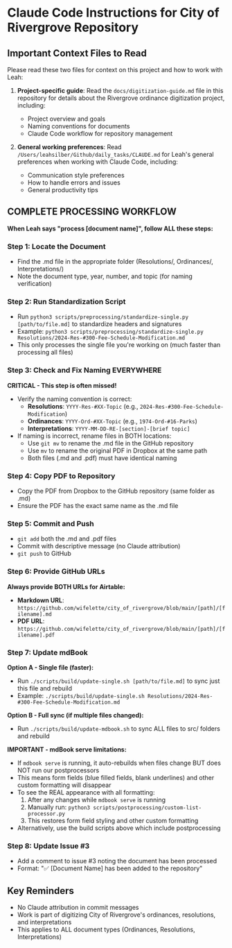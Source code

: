 # Claude Code Instructions for City of Rivergrove Repository

## Important Context Files to Read

Please read these two files for context on this project and how to work with Leah:

1. **Project-specific guide**: Read the `docs/digitization-guide.md` file in this repository for details about the Rivergrove ordinance digitization project, including:

   - Project overview and goals
   - Naming conventions for documents
   - Claude Code workflow for repository management

2. **General working preferences**: Read `/Users/leahsilber/Github/daily_tasks/CLAUDE.md` for Leah's general preferences when working with Claude Code, including:
   - Communication style preferences
   - How to handle errors and issues
   - General productivity tips

## COMPLETE PROCESSING WORKFLOW

**When Leah says "process [document name]", follow ALL these steps:**

### Step 1: Locate the Document

- Find the .md file in the appropriate folder (Resolutions/, Ordinances/, Interpretations/)
- Note the document type, year, number, and topic (for naming verification)

### Step 2: Run Standardization Script

- Run `python3 scripts/preprocessing/standardize-single.py [path/to/file.md]` to standardize headers and signatures
- Example: `python3 scripts/preprocessing/standardize-single.py Resolutions/2024-Res-#300-Fee-Schedule-Modification.md`
- This only processes the single file you're working on (much faster than processing all files)

### Step 3: Check and Fix Naming EVERYWHERE

**CRITICAL - This step is often missed!**

- Verify the naming convention is correct:
  - **Resolutions**: `YYYY-Res-#XX-Topic` (e.g., `2024-Res-#300-Fee-Schedule-Modification`)
  - **Ordinances**: `YYYY-Ord-#XX-Topic` (e.g., `1974-Ord-#16-Parks`)
  - **Interpretations**: `YYYY-MM-DD-RE-[section]-[brief topic]`
- If naming is incorrect, rename files in BOTH locations:
  - Use `git mv` to rename the .md file in the GitHub repository
  - Use `mv` to rename the original PDF in Dropbox at the same path
  - Both files (.md and .pdf) must have identical naming

### Step 4: Copy PDF to Repository

- Copy the PDF from Dropbox to the GitHub repository (same folder as .md)
- Ensure the PDF has the exact same name as the .md file

### Step 5: Commit and Push

- `git add` both the .md and .pdf files
- Commit with descriptive message (no Claude attribution)
- `git push` to GitHub

### Step 6: Provide GitHub URLs

**Always provide BOTH URLs for Airtable:**

- **Markdown URL**: `https://github.com/wifelette/city_of_rivergrove/blob/main/[path]/[filename].md`
- **PDF URL**: `https://github.com/wifelette/city_of_rivergrove/blob/main/[path]/[filename].pdf`

### Step 7: Update mdBook

**Option A - Single file (faster):**
- Run `./scripts/build/update-single.sh [path/to/file.md]` to sync just this file and rebuild
- Example: `./scripts/build/update-single.sh Resolutions/2024-Res-#300-Fee-Schedule-Modification.md`

**Option B - Full sync (if multiple files changed):**
- Run `./scripts/build/update-mdbook.sh` to sync ALL files to src/ folders and rebuild

**IMPORTANT - mdBook serve limitations:**
- If `mdbook serve` is running, it auto-rebuilds when files change BUT does NOT run our postprocessors
- This means form fields (blue filled fields, blank underlines) and other custom formatting will disappear
- To see the REAL appearance with all formatting:
  1. After any changes while `mdbook serve` is running
  2. Manually run: `python3 scripts/postprocessing/custom-list-processor.py`
  3. This restores form field styling and other custom formatting
- Alternatively, use the build scripts above which include postprocessing

### Step 8: Update Issue #3

- Add a comment to issue #3 noting the document has been processed
- Format: "✅ [Document Name] has been added to the repository"

## Key Reminders

- No Claude attribution in commit messages
- Work is part of digitizing City of Rivergrove's ordinances, resolutions, and interpretations
- This applies to ALL document types (Ordinances, Resolutions, Interpretations)
